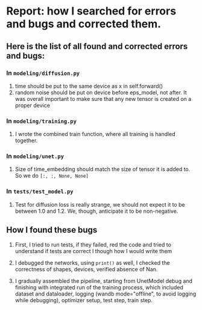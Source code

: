 # Report: how I searched for errors and bugs and corrected them. 

## Here is the list of all found and corrected errors and bugs:

### In `modeling/diffusion.py`

1. time should be put to the same device as x in self.forward()
2. random noise should be put on device before eps_model, not after. It was overall important
to make sure that any new tensor is created on a proper device

### In `modeling/training.py`
1. I wrote the combined train function, where all training is handled together.

### In `modeling/unet.py`

1. Size of time_embedding should match the size of tensor it is added to. So we do `[:, :, None, None]`


### In `tests/test_model.py`

1. Test for diffusion loss is really strange, we should not expect it to be between 1.0 and 1.2. 
We, though, anticipate it to be non-negative.


## How I found these bugs

1. First, I tried to run tests, if they failed, red the code and tried to understand if tests are correct
I though how I would write them

2. I debugged the networks, using `print()` as well, I checked the correctness of shapes, devices, verified 
absence of Nan.

3. I gradually assembled the pipeline, starting from UnetModel debug and finishing with integrated 
run of the training process, which included dataset and dataloader, logging (wandb mode="offline", to
avoid logging while debugging), optimizer setup, test step, train step. 